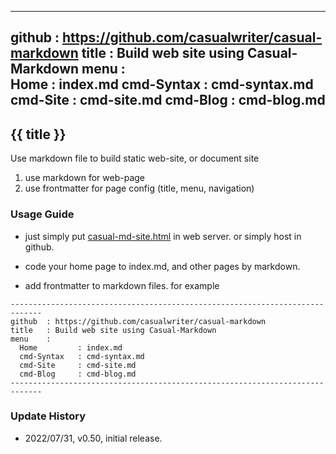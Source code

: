 -----------------------------------------------------------------------------
github  : https://github.com/casualwriter/casual-markdown 
title   : Build web site using Casual-Markdown 
menu    :    
  Home         : index.md
  cmd-Syntax   : cmd-syntax.md
  cmd-Site     : cmd-site.md
  cmd-Blog     : cmd-blog.md
-----------------------------------------------------------------------------

## {{ title }} 

Use markdown file to build static web-site, or document  site

1. use markdown for web-page
1. use frontmatter for page config (title, menu, navigation)


### Usage Guide

* just simply put [casual-md-site.html](https://github.com/casualwriter/casual-markdown/blob/main/source/casual-md-site.html) in web server. or simply host in github. 

* code your home page to index.md, and other pages by markdown.

* add frontmatter to markdown files. for example

~~~  
-----------------------------------------------------------------------------
github  : https://github.com/casualwriter/casual-markdown 
title   : Build web site using Casual-Markdown 
menu    :    
  Home         : index.md
  cmd-Syntax   : cmd-syntax.md
  cmd-Site     : cmd-site.md
  cmd-Blog     : cmd-blog.md
-----------------------------------------------------------------------------
~~~ 


### Update History

* 2022/07/31, v0.50, initial release.
 